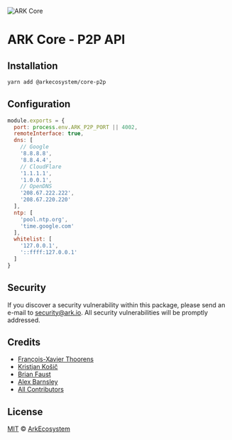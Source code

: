 ![ARK Core](https://i.imgur.com/1aP6F2o.png)

# ARK Core - P2P API

## Installation

```bash
yarn add @arkecosystem/core-p2p
```

## Configuration

```js
module.exports = {
  port: process.env.ARK_P2P_PORT || 4002,
  remoteInterface: true,
  dns: [
    // Google
    '8.8.8.8',
    '8.8.4.4',
    // CloudFlare
    '1.1.1.1',
    '1.0.0.1',
    // OpenDNS
    '208.67.222.222',
    '208.67.220.220'
  ],
  ntp: [
    'pool.ntp.org',
    'time.google.com'
  ],
  whitelist: [
    '127.0.0.1',
    '::ffff:127.0.0.1'
  ]
}
```

## Security

If you discover a security vulnerability within this package, please send an e-mail to security@ark.io. All security vulnerabilities will be promptly addressed.

## Credits

- [François-Xavier Thoorens](https://github.com/fix)
- [Kristjan Košič](https://github.com/kristjank)
- [Brian Faust](https://github.com/faustbrian)
- [Alex Barnsley](https://github.com/alexbarnsley)
- [All Contributors](../../../../contributors)

## License

[MIT](LICENSE) © [ArkEcosystem](https://ark.io)
